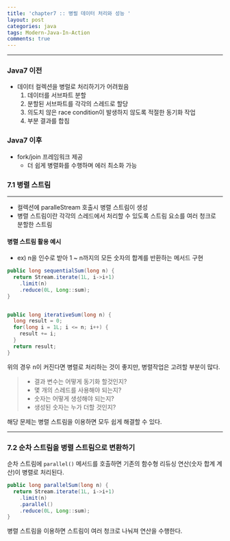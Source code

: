 ```yaml
---
title: 'chapter7 :: 병럴 데이터 처리와 성능 '
layout: post
categories: java
tags: Modern-Java-In-Action
comments: true
---
```


* * *
### Java7 이전
 - 데이터 컬렉션을 병럴로 처리하기가 어려웠음  
   1) 데이터를 서브파트 분할  
   2) 분할된 서브파트를 각각의 스레드로 할당  
   3) 의도치 않은 race condition이 발생하지 않도록 적절한 동기화 작업  
   4) 부분 결과를 합침 

### Java7 이후
- fork/join 프레임워크 제공
  - 더 쉽게 병렬화를 수행하며 에러 최소화 가능

### 7.1 병렬 스트림
* * * 
- 컬렉션에 paralleStream 호출시 병렬 스트림이 생성
- 병렬 스트림이란 각각의 스레드에서 처리할 수 있도록 스트림 요소를 여러 청크로 분할한 스트림

#### 병렬 스트림 활용 예시
- ex) n을 인수로 받아 1 ~ n까지의 모든 숫자의 합계를 반환하는 메서드 구현  

```java
public long sequentialSum(long n) {
  return Stream.iterate(1L, i->i+1)
    .limit(n)
    .reduce(0L, Long::sum);
}


public long iterativeSum(long n) {
  long result = 0;
  for(long i = 1L; i <= n; i++) {
    result += i;
  }
  return result;
}
```

위의 경우 n이 커진다면 병렬로 처리하는 것이 좋지만, 병렬작업은 고려할 부분이 많다.  
  >* 결과 변수는 어떻게 동기화 할것인지?     
  >* 몇 개의 스레드를 사용해야 되는지?    
  >*  숫자는 어떻게 생성해야 되는지?    
  >* 생성된 숫자는 누가 더할 것인지?

해당 문제는 병렬 스트림을 이용하면 모두 쉽게 해결할 수 있다.

* * *
### 7.2 순차 스트림을 병렬 스트림으로 변환하기
순차 스트림에 `parallel()` 메서드를 호출하면 기존의 함수형 리듀싱 연산(숫자 합계 계산)이 병렬로 처리된다.

```java
public long parallelSum(long n) {
  return Stream.iterate(1L, i->i+1) 
    .limit(n)
    .parallel()
    .reduce(0L, Long::sum);
}
```
병렬 스트림을 이용하면 스트림이 여러 청크로 나눠져 연산을 수행한다.


